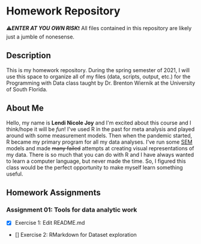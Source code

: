 # Homework Repository
:warning:**_ENTER AT YOU OWN RISK_**:heavy_exclamation_mark:
All files contained in this repository are likely just a jumble of nonesense.

## Description
This is my homework repository. During the spring semester of 2021, I will use this space to organize all of my files (data, scripts, output, etc.) for the Programming with Data class taught by Dr. Brenton Wiernik at the University of South Florida.


## About Me
Hello, my name is **Lendi Nicole Joy** and I'm excited about this course and I think/hope it will be *fun*! I've used R in the past for meta analysis and played around with some measurement models. Then when the pandemic started, R became my primary program for all my data analyses. I've run some [SEM](https://www.theanalysisfactor.com/four-types-sem/) models and made ~~many failed~~ attempts at creating visual representations of my data. There is so much that you can do with R and I have always wanted to learn a computer language, but never made the time. So, I figured this class would be the perfect opportunity to make myself learn something useful.

## Homework Assignments
### Assignment 01: Tools for data analytic work
- [x] Exercise 1: Edit README.md
- [] Exercise 2: RMarkdown for Dataset exploration
